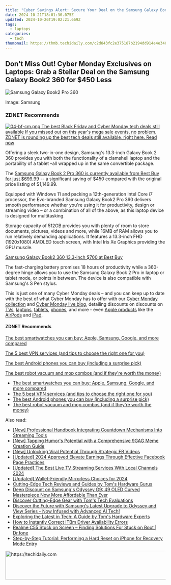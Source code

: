 ```yaml
---
title: "Cyber Savings Alert: Secure Your Deal on the Samsung Galaxy Book2 360 Laptop with Up to $450 Off Today Only! Visit ZDNET."
date: 2024-10-21T18:01:30.075Z
updated: 2024-10-26T19:02:21.669Z
tags:
  - laptops
categories:
  - tech
thumbnail: https://thmb.techidaily.com/c2d843fc2e375187b2194dd914e4e340539dd6293ab4433f92ecd542eef0fd55.jpg
---
```


## Don't Miss Out! Cyber Monday Exclusives on Laptops: Grab a Stellar Deal on the Samsung Galaxy Book2 360 for $450 Less

![Samsung Galaxy Book2 Pro 360](https://www.zdnet.com/a/img/resize/563399fee4bf153ce2b08e210197bf9a12cfe2ba/2022/11/28/f261c1b2-3658-4ef0-824a-ab0a7a45df71/samsung-galaxy-book2-360-13.jpg?auto=webp&width=1280)

Image: Samsung

### **ZDNET** Recommends

[![04-bf-cm.png](https://www.zdnet.com/a/img/resize/954e855aae296b0590d40ff6eba4167fd27f3d67/2022/11/29/2911e8eb-1a11-4aa3-8ff7-015c7e854046/04-bf-cm.png?auto=webp&fit=crop&frame=1&height=238.5&width=459) The best Black Friday and Cyber Monday tech deals still available If you missed out on this year's mega sale events, no problem. ZDNET is rounding up the best tech deals still available, right here.  Read now](https://www.zdnet.com/collection/cyber-monday/)

Offering a sleek two-in-one design, Samsung's 13.3-inch Galaxy Book 2 360 provides you with both the functionality of a clamshell laptop and the portability of a tablet –all wrapped up in the same convertible package.

The [Samsung Galaxy Book 2 Pro 360 is currently available from Best Buy for just $699.99](https://shop-links.co/link/?url=https%3A%2F%2Fwww.bestbuy.com%2Fsite%2Fsamsung-galaxy-book2-360-13-3-amoled-touch-screen-laptop-intel-12th-gen-core-i7-evo-platform-16gb-memory-512gb-ssd-graphite%2F6501594.p%3FskuId%3D6501594&publisher_slug=itechdaily19598&exclusive=1) \-- a significant saving of $450 compared with the original price listing of $1,149.99.

Equipped with Windows 11 and packing a 12th-generation Intel Core i7 processor, the Evo-branded Samsung Galaxy Book2 Pro 360 delivers smooth performance whether you're using it for productivity, design or streaming video – or a combination of all of the above, as this laptop device is designed for multitasking. 

Storage capacity of 512GB provides you with plenty of room to store documents, pictures, videos and more, while 16MB of RAM allows you to run relatively demanding applications. It features a 13.3-inch FHD (1920x1080) AMOLED touch screen, with Intel Iris Xe Graphics providing the GPU muscle.

[Samsung Galaxy Book2 360 13.3-inch $700 at Best Buy](https://shop-links.co/link/?url=https%3A%2F%2Fwww.bestbuy.com%2Fsite%2Fsamsung-galaxy-book2-360-13-3-amoled-touch-screen-laptop-intel-12th-gen-core-i7-evo-platform-16gb-memory-512gb-ssd-graphite%2F6501594.p%3FskuId%3D6501594&publisher_slug=itechdaily19598&exclusive=1)

The fast-charging battery promises 18 hours of productivity while a 360-degree hinge allows you to use the Samsung Galaxy Book 2 Pro in laptop or tablet mode, or points in between. The device is also compatible with Samsung's S Pen stylus. 

This is just one of many Cyber Monday deals – and you can keep up to date with the best of what Cyber Monday has to offer with our [Cyber Monday collection](https://www.zdnet.com/collection/cyber-monday/) and [Cyber Monday live blog](https://www.zdnet.com/article/black-friday-deals-live-blog-november-23-2022/), detailing discounts on discounts on [TVs](https://www.zdnet.com/home-and-office/home-entertainment/early-black-friday-tv-deals-november-22-2022/), [laptops](https://www.zdnet.com/article/early-black-friday-laptop-deals-november-22-2022/), [tablets](https://www.zdnet.com/article/early-black-friday-tablet-deals-november-22-2022/), [phones](https://www.zdnet.com/article/early-black-friday-smartphone-deals-november-22-2022/), and more - even [Apple products](https://www.zdnet.com/article/early-apple-black-friday-deals-november-22-2022/) like the [AirPods](https://www.zdnet.com/article/early-airpods-black-friday-deals-november-22-2022/) and [iPad](https://www.zdnet.com/article/early-ipad-black-friday-deals-november-22-2022/?kdjd).

#### **ZDNET** Recommends

[The best smartwatches you can buy: Apple, Samsung, Google, and more compared](https://www.zdnet.com/article/best-smartwatch/ "The best smartwatches you can buy: Apple, Samsung, Google, and more compared")

[The 5 best VPN services (and tips to choose the right one for you)](https://www.zdnet.com/article/best-vpn/ "The 5 best VPN services (and tips to choose the right one for you)")

[The best Android phones you can buy (including a surprise pick)](https://www.zdnet.com/article/best-android-phone/ "The best Android phones you can buy (including a surprise pick)")

[The best robot vacuum and mop combos (and if they're worth the money)](https://www.zdnet.com/article/best-robot-vacuum-mop/ "The best robot vacuum and mop combos (and if they're worth the money)")

* [The best smartwatches you can buy: Apple, Samsung, Google, and more compared](https://www.zdnet.com/article/best-smartwatch/ "The best smartwatches you can buy: Apple, Samsung, Google, and more compared")
* [The 5 best VPN services (and tips to choose the right one for you)](https://www.zdnet.com/article/best-vpn/ "The 5 best VPN services (and tips to choose the right one for you)")
* [The best Android phones you can buy (including a surprise pick)](https://www.zdnet.com/article/best-android-phone/ "The best Android phones you can buy (including a surprise pick)")
* [The best robot vacuum and mop combos (and if they're worth the money)](https://www.zdnet.com/article/best-robot-vacuum-mop/ "The best robot vacuum and mop combos (and if they're worth the money)")

<ins class="adsbygoogle"
     style="display:block"
     data-ad-format="autorelaxed"
     data-ad-client="ca-pub-7571918770474297"
     data-ad-slot="1223367746"></ins>

<ins class="adsbygoogle"
     style="display:block"
     data-ad-client="ca-pub-7571918770474297"
     data-ad-slot="8358498916"
     data-ad-format="auto"
     data-full-width-responsive="true"></ins>

<span class="atpl-alsoreadstyle">Also read:</span>
<div><ul>
<li><a href="https://video-capture.techidaily.com/new-professional-handbook-integrating-countdown-mechanisms-into-streaming-tools/"><u>[New] Professional Handbook Integrating Countdown Mechanisms Into Streaming Tools</u></a></li>
<li><a href="https://article-helps.techidaily.com/new-tapping-humors-potential-with-a-comprehensive-9gag-meme-creation-guide/"><u>[New] Tapping Humor's Potential with a Comprehensive 9GAG Meme Creation Guide</u></a></li>
<li><a href="https://facebook-video-content.techidaily.com/new-unlocking-viral-potential-through-strategic-fb-videos/"><u>[New] Unlocking Viral Potential Through Strategic FB Videos</u></a></li>
<li><a href="https://facebook-videos.techidaily.com/updated-2024-approved-elevate-earnings-through-effective-facebook-page-practices/"><u>[Updated] 2024 Approved Elevate Earnings Through Effective Facebook Page Practices</u></a></li>
<li><a href="https://extra-skills.techidaily.com/updated-the-best-live-tv-streaming-services-with-local-channels-2024/"><u>[Updated] The Best Live TV Streaming Services With Local Channels 2024</u></a></li>
<li><a href="https://fox-info.techidaily.com/updated-wallet-friendly-mirrorless-choices-for-2024/"><u>[Updated] Wallet-Friendly Mirrorless Choices for 2024</u></a></li>
<li><a href="https://hardware-reviews.techidaily.com/cutting-edge-tech-reviews-and-guides-by-toms-hardware-gurus/"><u>Cutting-Edge Tech Reviews and Guides by Tom's Hardware Gurus</u></a></li>
<li><a href="https://hardware-reviews.techidaily.com/deep-discount-on-samsungs-odyssey-g9-49-oled-curved-masterpiece-now-more-affordable-than-ever/"><u>Deep Discount on Samsung's Odyssey G9: 49 OLED Curved Masterpiece Now More Affordable Than Ever</u></a></li>
<li><a href="https://hardware-reviews.techidaily.com/discover-cutting-edge-gear-with-toms-tech-evaluations/"><u>Discover Cutting-Edge Gear with Tom's Tech Evaluations</u></a></li>
<li><a href="https://hardware-reviews.techidaily.com/discover-the-future-with-samsungs-latest-upgrade-to-odyssey-and-view-series-now-infused-with-advanced-ai-tech/"><u>Discover the Future with Samsung's Latest Upgrade to Odyssey and View Series - Now Infused with Advanced AI Tech!</u></a></li>
<li><a href="https://hardware-reviews.techidaily.com/exploring-the-latest-in-tech-a-guide-by-toms-hardware-experts/"><u>Exploring the Latest in Tech: A Guide by Tom's Hardware Experts</u></a></li>
<li><a href="https://driver-error.techidaily.com/how-to-instantly-correct-itbm-driver-availability-errors/"><u>How to Instantly Correct ITBm Driver Availability Errors</u></a></li>
<li><a href="https://fix-guide.techidaily.com/realme-c55-stuck-on-screen-finding-solutions-for-stuck-on-boot-drfone-by-drfone-fix-android-problems-fix-android-problems/"><u>Realme C55 Stuck on Screen – Finding Solutions For Stuck on Boot | Dr.fone</u></a></li>
<li><a href="https://fox-that.techidaily.com/step-by-step-tutorial-performing-a-hard-reset-on-iphone-for-recovery-mode-entry/"><u>Step-by-Step Tutorial: Performing a Hard Reset on iPhone for Recovery Mode Entry</u></a></li>
</ul></div>

<!-- affiliate ads begin -->
<a href="https://appsumo.8odi.net/c/5597632/2118315/7443" target="_top" id="2118315">
  <img src="//a.impactradius-go.com/display-ad/7443-2118315" border="0" alt="https://techidaily.com" width="728" height="90"/>
</a>
<img height="0" width="0" src="https://appsumo.8odi.net/i/5597632/2118315/7443" style="position:absolute;visibility:hidden;" border="0" />
<!-- affiliate ads end -->

